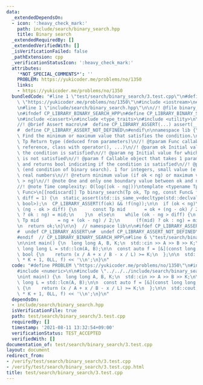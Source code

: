 ```yaml
---
data:
  _extendedDependsOn:
  - icon: ':heavy_check_mark:'
    path: include/search/binary_search.hpp
    title: Binary search
  _extendedRequiredBy: []
  _extendedVerifiedWith: []
  _isVerificationFailed: false
  _pathExtension: cpp
  _verificationStatusIcon: ':heavy_check_mark:'
  attributes:
    '*NOT_SPECIAL_COMMENTS*': ''
    PROBLEM: https://yukicoder.me/problems/no/1350
    links:
    - https://yukicoder.me/problems/no/1350
  bundledCode: "#line 1 \"test/search/binary_search/3.test.cpp\"\n#define PROBLEM\
    \ \"https://yukicoder.me/problems/no/1350\"\n#include <iostream>\n#include <numeric>\n\
    \n#line 1 \"include/search/binary_search.hpp\"\n\n//! @file binary_search.hpp\n\
    \n#ifndef CP_LIBRARY_BINARY_SEARCH_HPP\n#define CP_LIBRARY_BINARY_SEARCH_HPP\n\
    \n#include <cassert>\n#include <type_traits>\n#include <utility>\n\n#ifndef CP_LIBRARY_ASSERT\n\
    //! @brief Assert macro\n#  define CP_LIBRARY_ASSERT(...) assert(__VA_ARGS__)\n\
    #  define CP_LIBRARY_ASSERT_NOT_DEFINED\n#endif\n\nnamespace lib {\n\n//! @brief\
    \ Find the minimum or maximum value that satisfies the condition.\n//! @tparam\
    \ Tp Return type (deduced from parameters)\n//! @tparam Func callable type (function\
    \ reference, class with operator(), ...)\n//! @param ok Initial value for which\
    \ the condition is satisfied\n//! @param ng Initial value for which the condition\
    \ is not satisfied\n//! @param f Callable object that takes 1 parameter of Tp\
    \ and returns bool indicating if the condition is satisfied\n//! @param diff Difference\
    \ (end condition of binary search). 1 for integers, small value (e.g. 1e-9) for\
    \ real numbers\n//! @return minimum value (if ok < ng) or maximum value (if ok\
    \ > ng)\n//! @note One and only one boundary value between ok and ng must exist.\n\
    //! @note Time complexity: O(log(|ok - ng|))\ntemplate <typename Tp, typename\
    \ Func>\n[[nodiscard]] Tp binary_search(Tp ok, Tp ng, const Func& f, const Tp\
    \ diff = 1) {\n  static_assert(std::is_same_v<decltype(std::declval<Func>()(std::declval<Tp>())),\
    \ bool>);\n  CP_LIBRARY_ASSERT(f(ok) && !f(ng));\n\n  if (ok < ng)\n    while\
    \ (ng - ok > diff) {\n      const Tp mid       = ok + (ng - ok) / 2;\n      (f(mid)\
    \ ? ok : ng) = mid;\n    }\n  else\n    while (ok - ng > diff) {\n      const\
    \ Tp mid       = ng + (ok - ng) / 2;\n      (f(mid) ? ok : ng) = mid;\n    }\n\
    \n  return ok;\n}\n\n}  // namespace lib\n\n#ifdef CP_LIBRARY_ASSERT_NOT_DEFINED\n\
    #  undef CP_LIBRARY_ASSERT\n#  undef CP_LIBRARY_ASSERT_NOT_DEFINED\n#endif\n\n\
    #endif  // CP_LIBRARY_BINARY_SEARCH_HPP\n#line 6 \"test/search/binary_search/3.test.cpp\"\
    \n\nint main() {\n  long long A, B, K;\n  std::cin >> A >> B >> K;\n\n  const\
    \ long long L = std::lcm(A, B);\n\n  const auto f = [&](const long long x) ->\
    \ bool {\n    return (x / A + x / B - x / L) >= K;\n  };\n\n  std::cout << lib::binary_search(A\
    \ * K + 1, 0LL, f) << '\\n';\n}\n"
  code: "#define PROBLEM \"https://yukicoder.me/problems/no/1350\"\n#include <iostream>\n\
    #include <numeric>\n\n#include \"../../../include/search/binary_search.hpp\"\n\
    \nint main() {\n  long long A, B, K;\n  std::cin >> A >> B >> K;\n\n  const long\
    \ long L = std::lcm(A, B);\n\n  const auto f = [&](const long long x) -> bool\
    \ {\n    return (x / A + x / B - x / L) >= K;\n  };\n\n  std::cout << lib::binary_search(A\
    \ * K + 1, 0LL, f) << '\\n';\n}\n"
  dependsOn:
  - include/search/binary_search.hpp
  isVerificationFile: true
  path: test/search/binary_search/3.test.cpp
  requiredBy: []
  timestamp: '2021-08-11 13:32:54+09:00'
  verificationStatus: TEST_ACCEPTED
  verifiedWith: []
documentation_of: test/search/binary_search/3.test.cpp
layout: document
redirect_from:
- /verify/test/search/binary_search/3.test.cpp
- /verify/test/search/binary_search/3.test.cpp.html
title: test/search/binary_search/3.test.cpp
---
```

